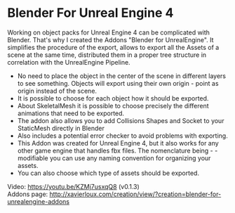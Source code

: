 # Blender For Unreal Engine 4

Working on object packs for Unreal Engine 4 can be complicated with Blender. That's why I created the Addons "Blender for UnrealEngine". It simplifies the procedure of the export, allows to export all the Assets of a scene at the same time, distributed them in a proper tree structure in correlation with the UnrealEngine Pipeline.

- No need to place the object in the center of the scene in different layers to see something. Objects will export using their own origin - point as origin instead of the scene.
- It is possible to choose for each object how it should be exported.
- About SkeletalMesh it is possible to choose precisely the different animations that need to be exported.
- The addon also allows you to add Collisions Shapes and Socket to your StaticMesh directly in Blender
- Also includes a potential error checker to avoid problems with exporting.
- This Addon was created for Unreal Engine 4, but it also works for any other game engine that handles fbx files. The nomenclature being - - modifiable you can use any naming convention for organizing your assets.
- You can also choose which type of assets should be exported.

Video: https://youtu.be/KZMj7usxqQ8 (v0.1.3) </br>
Addons page: http://xavierloux.com/creation/view/?creation=blender-for-unrealengine-addons
